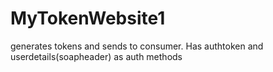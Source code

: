 # MyTokenWebsite1
generates tokens and sends to consumer. Has authtoken and userdetails(soapheader) as auth methods
